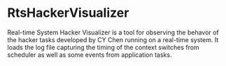 # RtsHackerVisualizer
Real-time System Hacker Visualizer is a tool for observing the behavor of the hacker tasks developed by CY Chen running on a real-time system. 
It loads the log file capturing the timing of the context switches from scheduler as well as some events from application tasks.
